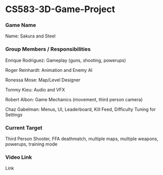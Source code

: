 # CS583-3D-Game-Project

### Game Name

Name: Sakura and Steel

### Group Members / Responsibilities

Enrique Rodriguez: Gameplay (guns, shooting, powerups)

Roger Reinhardt: Animation and Enemy AI

Ronessa Mose: Map/Level Designer

Tommy Kieu: Audio and VFX

Robert Albon: Game Mechanics (movement, third person camera)

Chaz Gabelman: Menus, UI, Leaderboard, Kill Feed, Difficulty Tuning for Settings

### Current Target

Third Person Shooter, FFA deathmatch, multiple maps, multiple weapons, powerups, training mode

### Video Link

Link

